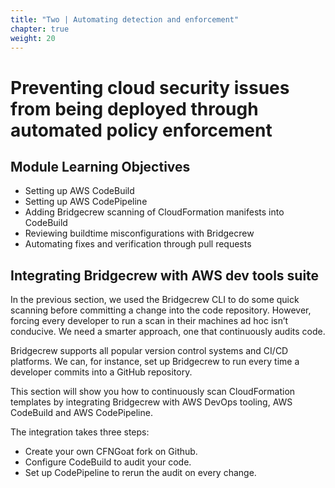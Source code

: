 ```yaml
---
title: "Two | Automating detection and enforcement"
chapter: true
weight: 20
---
```


# Preventing cloud security issues from being deployed through automated policy enforcement

## Module Learning Objectives
- Setting up AWS CodeBuild
- Setting up AWS CodePipeline
- Adding Bridgecrew scanning of CloudFormation manifests into CodeBuild
- Reviewing buildtime misconfigurations with Bridgecrew
- Automating fixes and verification through pull requests

## Integrating Bridgecrew with AWS dev tools suite

In the previous section, we used the Bridgecrew CLI to do some quick scanning before committing a change into the code repository. However, forcing every developer to run a scan in their machines ad hoc isn’t conducive. We need a smarter approach, one that continuously audits code.

Bridgecrew supports all popular version control systems and CI/CD platforms. We can, for instance, set up Bridgecrew to run every time a developer commits into a GitHub repository.

This section will show you how to continuously scan CloudFormation templates by integrating Bridgecrew with AWS DevOps tooling, AWS CodeBuild and AWS CodePipeline.

The integration takes three steps:

- Create your own CFNGoat fork on Github.
- Configure CodeBuild to audit your code.
- Set up CodePipeline to rerun the audit on every change.



